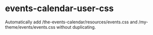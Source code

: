 events-calendar-user-css
========================

Automatically add /the-events-calendar/resources/events.css and /my-theme/events/events.css without duplicating.